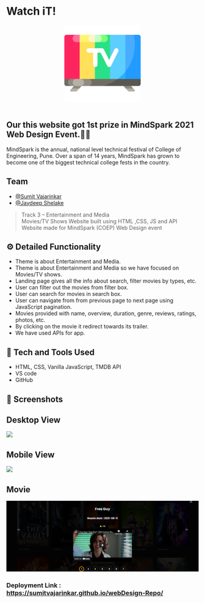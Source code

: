 # Watch iT!
<div align="center">
  <img width="200px" src="./img/tv-app.png"/>
</div>
<br>


## Our this website got 1st prize in MindSpark 2021 Web Design Event.🎉🙌

MindSpark is the annual, national level technical festival of College of Engineering, Pune.
Over a span of 14 years, MindSpark has grown to become one of the biggest technical college fests in the country.

## Team

- [@Sumit Vajarinkar](https://github.com/sumitvajarinkar)
- [@Jaydeep Shelake](https://github.com/jaydeep-shelake)


>Track 3 – Entertainment and Media <br>
>Movies/TV Shows Website built using HTML ,CSS, JS and API <br>
> Website made for MindSpark (COEP) Web Design event 

## ⚙️ Detailed Functionality
* Theme is about Entertainment and Media.
* Theme is about Entertainment and Media so we have focused on Movies/TV shows.
* Landing page gives all the info about search, filter movies by types, etc.
* User can filter out the movies from filter box. 
* User can search for movies in search box.
* User can navigate from from previous page to next page using JavaScript pagination.
* Movies provided with name, overview, duration, genre, reviews, ratings, photos, etc.
* By clicking on the movie it redirect towards its trailer.
* We have used APIs for app.
 
## 🚀 Tech and Tools Used

* HTML, CSS, Vanilla JavaScript, TMDB API
* VS code
* GitHub

## 📸 Screenshots

## Desktop View
<img src="./img/desktop.png" width='800' height='auto'>
<br>

## Mobile View
<img src="./img/mobile.png" width='400' height='auto'>
<br>

## Movie
<img src="./img/desc.png" width='800' height='auto'>
<br>


### Deployment Link : https://sumitvajarinkar.github.io/webDesign-Repo/
